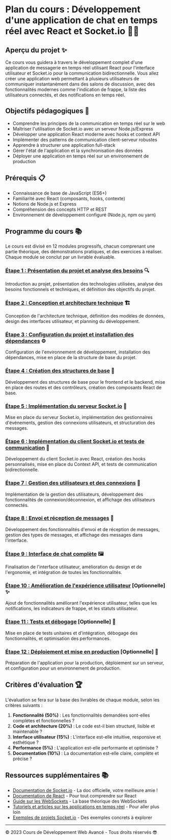 # Plan du cours : Développement d'une application de chat en temps réel avec React et Socket.io 🚀💬

## Aperçu du projet ✨

Ce cours vous guidera à travers le développement complet d'une application de messagerie en temps réel utilisant React pour l'interface utilisateur et Socket.io pour la communication bidirectionnelle. Vous allez créer une application web permettant à plusieurs utilisateurs de communiquer instantanément dans des salons de discussion, avec des fonctionnalités modernes comme l'indication de frappe, la liste des utilisateurs connectés, et des notifications en temps réel.

## Objectifs pédagogiques 🎯

- Comprendre les principes de la communication en temps réel sur le web
- Maîtriser l'utilisation de Socket.io avec un serveur Node.js/Express
- Développer une application React moderne avec hooks et context API
- Implémenter des patterns de communication client-serveur robustes
- Apprendre à structurer une application full-stack
- Gérer l'état de l'application et la synchronisation des données
- Déployer une application en temps réel sur un environnement de production

## Prérequis 📋

- Connaissance de base de JavaScript (ES6+)
- Familiarité avec React (composants, hooks, contexte)
- Notions de Node.js et Express
- Compréhension des concepts HTTP et REST
- Environnement de développement configuré (Node.js, npm ou yarn)

## Programme du cours 📚

Le cours est divisé en 12 modules progressifs, chacun comprenant une partie théorique, des démonstrations pratiques, et des exercices à réaliser. Chaque module se conclut par un livrable évaluable.

### [Étape 1 : Présentation du projet et analyse des besoins](etape1-presentation-analyse.md) 🔍

Introduction au projet, présentation des technologies utilisées, analyse des besoins fonctionnels et techniques, et définition des objectifs du projet.

### [Étape 2 : Conception et architecture technique](etape2-conception-architecture.md) 🏗️

Conception de l'architecture technique, définition des modèles de données, design des interfaces utilisateur, et planning du développement.

### [Étape 3 : Configuration du projet et installation des dépendances](etape3-configuration-projet.md) ⚙️

Configuration de l'environnement de développement, installation des dépendances, mise en place de la structure de base du projet.

### [Étape 4 : Création des structures de base](etape4-structures-base.md) 🧱

Développement des structures de base pour le frontend et le backend, mise en place des routes et des contrôleurs, création des composants React de base.

### [Étape 5 : Implémentation du serveur Socket.io](etape5-serveur-socketio.md) 🔌

Mise en place du serveur Socket.io, implémentation des gestionnaires d'événements, gestion des connexions utilisateurs, et structuration des messages.

### [Étape 6 : Implémentation du client Socket.io et tests de communication](etape6-client-socketio.md) 📱

Développement du client Socket.io avec React, création des hooks personnalisés, mise en place du Context API, et tests de communication bidirectionnelle.

### [Étape 7 : Gestion des utilisateurs et des connexions](etape7-gestion-utilisateurs.md) 👥

Implémentation de la gestion des utilisateurs, développement des fonctionnalités de connexion/déconnexion, et affichage des utilisateurs connectés.

### [Étape 8 : Envoi et réception de messages](etape8-messages.md) 💬

Développement des fonctionnalités d'envoi et de réception de messages, gestion des types de messages, et affichage des messages dans l'interface.

### [Étape 9 : Interface de chat complète](etape9-interface-chat.md) 🖼️

Finalisation de l'interface utilisateur, amélioration du design et de l'ergonomie, et intégration de toutes les fonctionnalités.

### [Étape 10 : Amélioration de l'expérience utilisateur](etape10-amelioration-ux.md) [Optionnelle] ✨

Ajout de fonctionnalités améliorant l'expérience utilisateur, telles que les notifications, les indicateurs de frappe, et les statuts utilisateur.

### [Étape 11 : Tests et débogage](etape11-tests-debugging.md) [Optionnelle] 🐛

Mise en place de tests unitaires et d'intégration, débogage des fonctionnalités, et optimisation des performances.

### [Étape 12 : Déploiement et mise en production](etape12-deploiement.md) [Optionnelle] 🚀

Préparation de l'application pour la production, déploiement sur un serveur, et configuration pour un environnement de production.

## Critères d'évaluation 🏆

L'évaluation se fera sur la base des livrables de chaque module, selon les critères suivants :

1. **Fonctionnalité (50%)** : Les fonctionnalités demandées sont-elles complètes et fonctionnelles ?
2. **Code et architecture (20%)** : Le code est-il bien structuré, lisible et maintenable ?
3. **Interface utilisateur (15%)** : L'interface est-elle intuitive, responsive et esthétique ?
4. **Performance (5%)** : L'application est-elle performante et optimisée ?
5. **Documentation (10%)** : La documentation est-elle claire, complète et précise ?

## Ressources supplémentaires 📚

- [Documentation de Socket.io](https://socket.io/docs/v4) - La doc officielle, votre meilleure amie !
- [Documentation de React](https://reactjs.org/docs/getting-started.html) - Pour tout comprendre sur React
- [Guide sur les WebSockets](https://developer.mozilla.org/fr/docs/Web/API/WebSockets_API) - La base théorique des WebSockets
- [Tutoriels et articles sur les applications en temps réel](https://socket.io/get-started/chat) - Pour aller plus loin
- [Exemples de projets Socket.io](https://github.com/socketio/socket.io/tree/master/examples) - Des exemples concrets à explorer

---

© 2023 Cours de Développement Web Avancé - Tous droits réservés 😎 
